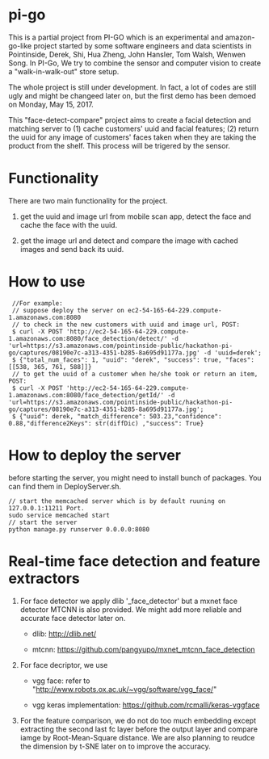 # pi-go
This is a partial project from PI-GO which is an experimental and amazon-go-like project started by some software engineers and data scientists in Pointinside, Derek, Shi, Hua Zheng, John Hansler, Tom Walsh, Wenwen Song. In PI-Go, We try to combine the sensor and computer vision to create a "walk-in-walk-out" store setup.

The whole project is still under development. In fact, a lot of codes are still ugly and might be changeed later on, but the first demo has been demoed on Monday, May 15, 2017. 

This "face-detect-compare" project aims to create a facial detection and matching server to (1) cache customers' uuid and facial features; (2) return the uuid for any image of customers' faces taken when they are taking the product from the shelf. This process will be trigered by the sensor.

Functionality
=======
There are two main functionality for the project.

1. get the uuid and image url from mobile scan app, detect the face and cache the face with the uuid. 

2. get the image url and detect and compare the image with cached images and send back its uuid. 

How to use
=======
```
 //For example: 
 // suppose deploy the server on ec2-54-165-64-229.compute-1.amazonaws.com:8080
 // to check in the new customers with uuid and image url, POST:
 $ curl -X POST 'http://ec2-54-165-64-229.compute-1.amazonaws.com:8080/face_detection/detect/' -d 'url=https://s3.amazonaws.com/pointinside-public/hackathon-pi-go/captures/08190e7c-a313-4351-b285-8a695d91177a.jpg' -d 'uuid=derek';
 $ {"total_num_faces": 1, "uuid": "derek", "success": true, "faces": [[538, 365, 761, 588]]}
 // to get the uuid of a customer when he/she took or return an item, POST: 
 $ curl -X POST 'http://ec2-54-165-64-229.compute-1.amazonaws.com:8080/face_detection/getId/' -d 'url=https://s3.amazonaws.com/pointinside-public/hackathon-pi-go/captures/08190e7c-a313-4351-b285-8a695d91177a.jpg';
 $ {"uuid": derek, "match_difference": 503.23,"confidence": 0.88,"difference2Keys": str(diffDic) ,"success": True}
```

How to deploy the server
=======
before starting the server, you might need to install bunch of packages. You can find them in DeployServer.sh.
```
// start the memcached server which is by default ruuning on 127.0.0.1:11211 Port.
sudo service memcached start
// start the server
python manage.py runserver 0.0.0.0:8080
```
Real-time face detection and feature extractors
=======
1. For face detector we apply dlib '_face_detector' but a mxnet face detector MTCNN is also provided. We might add more reliable and accurate face detector later on.
 
	* dlib: http://dlib.net/
	
	* mtcnn: https://github.com/pangyupo/mxnet_mtcnn_face_detection

2. For face decriptor, we use
 
	* vgg face: refer to "http://www.robots.ox.ac.uk/~vgg/software/vgg_face/"
	
	* vgg keras implementation: https://github.com/rcmalli/keras-vggface

3. For the feature comparison, we do not do too much embedding except extracting the second last fc layer before the output layer and compare iamge by Root-Mean-Square distance. We are also planning to reudce the dimension by t-SNE later on to improve the accuracy.
